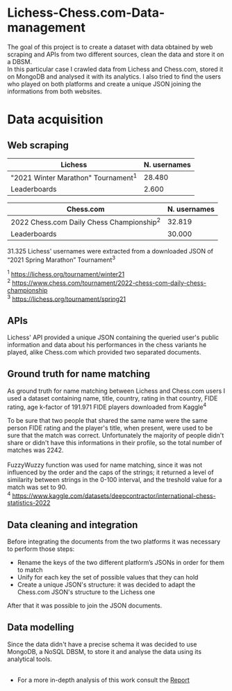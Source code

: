 # Lichess-Chess.com-Data-management

The goal of this project is to create a dataset with data obtained by web scraping and APIs from two different sources, clean the data and store it on a DBSM. <br>
In this particular case I crawled data from Lichess and Chess.com, stored it on MongoDB and analysed it with its analytics. I also tried to find the users who played on both platforms and create a unique JSON joining the informations from both websites.    

# Data acquisition
## Web scraping
|Lichess    | N. usernames |
|--------------|----|
  | "2021 Winter Marathon" Tournament<sup>1</sup>     | 28.480            |
|Leaderboards    |2.600           |

|Chess.com     | N. usernames |
|--------------|----|
| 2022 Chess.com Daily Chess Championship<sup>2</sup>     |32.819             |
|Leaderboards    |30.000           |


31.325 Lichess' usernames were extracted from a downloaded JSON of “2021 Spring Marathon” Tournament<sup>3</sup>

$^1$ https://lichess.org/tournament/winter21   <br>
$^2$ https://www.chess.com/tournament/2022-chess-com-daily-chess-championship  <br>
<sup>3</sup> https://lichess.org/tournament/spring21

## APIs
Lichess' API provided a unique JSON containing the queried user's public information and data about his performances in the chess variants he played, alike Chess.com which provided two separated documents. 

## Ground truth for name matching

As ground truth for name matching between Lichess and Chess.com users I used a dataset containing name, title, country, rating in that country, FIDE rating, age k-factor of 191.971 FIDE players downloaded from Kaggle<sup>4</sup> <br>

To be sure that two people that shared the same name were the same person FIDE rating and the player's title, when present, were used to be sure that the match was correct. Unfortunately the majority of people didn't share or didn't have this informations in their profile, so the total number of matches was 2242.  
<br> 
FuzzyWuzzy function was used for name matching, since it was not influenced by the order and the caps of the strings; it returned a level of similarity between strings in the 0-100 interval, and the treshold value for a match was set to 90. <br>
<sup>4</sup> https://www.kaggle.com/datasets/deepcontractor/international-chess-statistics-2022

## Data cleaning and integration

Before integrating the documents from the two platforms it was necessary to perform those steps:
-	Rename the keys of the two different platform’s JSONs in order for them to match
-	Unify for each key the set of possible values that they can hold 
-	Create a unique JSON's structure: it was decided to adapt the Chess.com JSON's structure to the Lichess one 

After that it was possible to join the JSON documents.

## Data modelling

Since the data didn't have a precise schema it was decided to use MongoDB, a NoSQL DBSM, to store it and analyse the data using its analytical tools.    
<br>
- For a more in-depth analysis of this work consult the [Report](https://github.com/Paseen/Lichess-Chess.com-Data-management/blob/main/Report%20data%20management.pptx)

